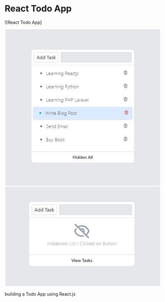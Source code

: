 # React Todo App

![React Todo App]

<p align="center">
  <img src="screenshot/1.jpg" alt="Screenshot" width="500"/>
  <img src="screenshot/2.jpg" alt="Screenshot" width="500"/>
</p>

building a Todo App using React.js

